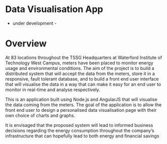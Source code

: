 # Data Visualisation App
- under development -

# Overview

At 83 locations throughout the TSSG Headquarters at Waterford Institute of Technology West Campus, meters have been placed to monitor energy usage and environmental conditions.  The aim of the project is to build a distributed system that will accept the data from the meters, store it in a responsive, fault tolerant database, and to build a front end user interface that will visualise the data in a way that can make it easy for an end user to monitor in real-time and analyse respectively.

This is an application built using Node.js and AngularJS that will visualise the data coming from the meters. The goal of the application is to allow the front end user to design a personalised data visualisation page with their own choice of charts and graphs.

It is envisaged that the proposed system will lead to informed business decisions regarding the energy consumption throughout the company’s infrastructure that can hopefully lead to both energy and financial savings

